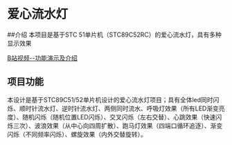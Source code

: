 # 爱心流水灯

##介绍
本项目是基于STC 51单片机（STC89C52RC）的爱心流水灯，具有多种显示效果

[B站视频--功能演示及介绍](https://www.bilibili.com/video/BV14DdNYzEGN/?share_source=copy_web&vd_source=6d79e808b79a669fce19cad4952ed2be)

## 项目功能

本设计是基于STC89C51/52单片机设计的爱心流水灯项目；具有全体led同时闪烁、顺时针流水灯、逆时针流水灯、两侧同时流水、呼吸灯效果（所有LED渐变亮度）、随机闪烁（随机位置LED闪烁）、交叉闪烁（左右交替）、心跳效果（快速闪烁三次）、波浪效果（从中心向四周扩散）、跑马灯效果（四端口循环追逐）、渐变闪烁（不同频率闪烁）、螺旋效果（内外交替旋转）。
